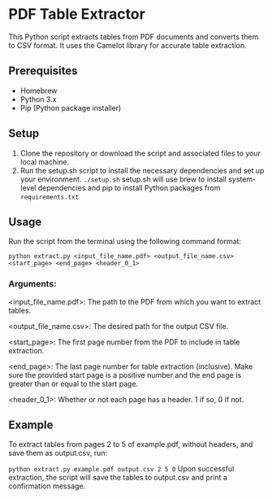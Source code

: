 # PDF Table Extractor
This Python script extracts tables from PDF documents and converts them to CSV format. It uses the Camelot library for accurate table extraction.

## Prerequisites
- Homebrew
- Python 3.x
- Pip (Python package installer)

## Setup
1. Clone the repository or download the script and associated files to your local machine.
2. Run the setup.sh script to install the necessary dependencies and set up your environment.
    ```./setup.sh```
       setup.sh will use brew to install system-level dependencies and pip to install Python packages from ```requirements.txt```
   
    

## Usage
Run the script from the terminal using the following command format:

```python extract.py <input_file_name.pdf> <output_file_name.csv> <start_page> <end_page> <header_0_1>```

### Arguments:

<input_file_name.pdf>: The path to the PDF from which you want to extract tables.

<output_file_name.csv>: The desired path for the output CSV file.

<start_page>: The first page number from the PDF to include in table extraction.

<end_page>: The last page number for table extraction (inclusive).
Make sure the provided start page is a positive number and the end page is greater than or equal to the start page.

<header_0_1>: Whether or not each page has a header. 1 if so, 0 if not.

## Example
To extract tables from pages 2 to 5 of example.pdf, without headers, and save them as output.csv, run:

```python extract.py example.pdf output.csv 2 5 0```
Upon successful extraction, the script will save the tables to output.csv and print a confirmation message.
